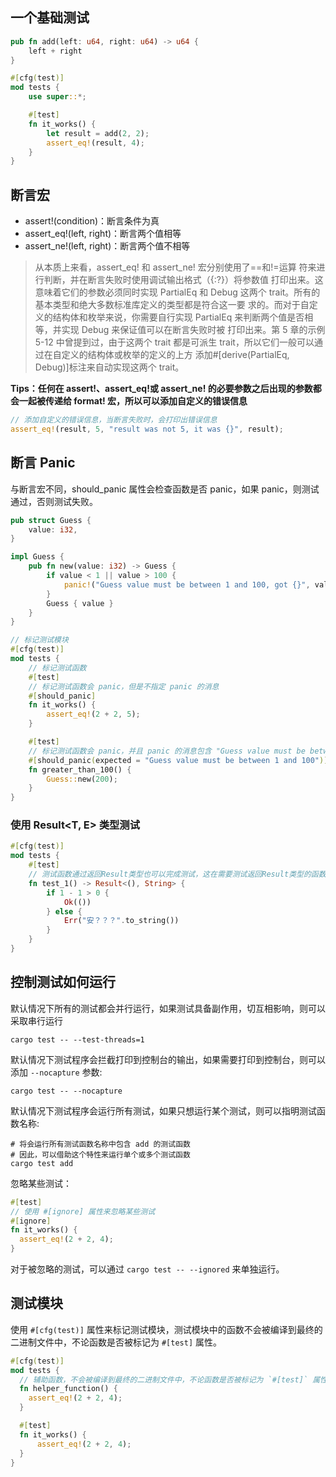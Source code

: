 ## 一个基础测试

```rust
pub fn add(left: u64, right: u64) -> u64 {
    left + right
}

#[cfg(test)]
mod tests {
    use super::*;

    #[test]
    fn it_works() {
        let result = add(2, 2);
        assert_eq!(result, 4);
    }
}
```

## 断言宏

- assert!(condition)：断言条件为真
- assert_eq!(left, right)：断言两个值相等
- assert_ne!(left, right)：断言两个值不相等

> 从本质上来看，assert_eq! 和 assert_ne! 宏分别使用了==和!=运算
> 符来进行判断，并在断言失败时使用调试输出格式（{:?}）将参数值
> 打印出来。这意味着它们的参数必须同时实现 PartialEq 和 Debug 这两个
> trait。所有的基本类型和绝大多数标准库定义的类型都是符合这一要
> 求的。而对于自定义的结构体和枚举来说，你需要自行实现 PartialEq
> 来判断两个值是否相等，并实现 Debug 来保证值可以在断言失败时被
> 打印出来。第 5 章的示例 5-12 中曾提到过，由于这两个 trait 都是可派生
> trait，所以它们一般可以通过在自定义的结构体或枚举的定义的上方
> 添加#[derive(PartialEq, Debug)]标注来自动实现这两个 trait。

**Tips：任何在 assert!、assert_eq!或 assert_ne! 的必要参数之后出现的参数都会一起被传递给 format! 宏，所以可以添加自定义的错误信息**

```rust
// 添加自定义的错误信息，当断言失败时，会打印出错误信息
assert_eq!(result, 5, "result was not 5, it was {}", result);
```

## 断言 Panic

与断言宏不同，should_panic 属性会检查函数是否 panic，如果 panic，则测试通过，否则测试失败。

```rust
pub struct Guess {
    value: i32,
}

impl Guess {
    pub fn new(value: i32) -> Guess {
        if value < 1 || value > 100 {
            panic!("Guess value must be between 1 and 100, got {}", value);
        }
        Guess { value }
    }
}

// 标记测试模块
#[cfg(test)]
mod tests {
    // 标记测试函数
    #[test]
    // 标记测试函数会 panic，但是不指定 panic 的消息
    #[should_panic]
    fn it_works() {
        assert_eq!(2 + 2, 5);
    }

    #[test]
    // 标记测试函数会 panic，并且 panic 的消息包含 "Guess value must be between 1 and 100"
    #[should_panic(expected = "Guess value must be between 1 and 100")]
    fn greater_than_100() {
        Guess::new(200);
    }
}
```

### 使用 Result<T, E> 类型测试

```rust
#[cfg(test)]
mod tests {
    #[test]
    // 测试函数通过返回Result类型也可以完成测试，这在需要测试返回Result类型的函数时非常有用
    fn test_1() -> Result<(), String> {
        if 1 - 1 > 0 {
            Ok(())
        } else {
            Err("安？？？".to_string())
        }
    }
}
```

## 控制测试如何运行

默认情况下所有的测试都会并行运行，如果测试具备副作用，切互相影响，则可以采取串行运行

```shell
cargo test -- --test-threads=1
```

默认情况下测试程序会拦截打印到控制台的输出，如果需要打印到控制台，则可以添加 `--nocapture` 参数:

```shell
cargo test -- --nocapture
```

默认情况下测试程序会运行所有测试，如果只想运行某个测试，则可以指明测试函数名称:

```shell
# 将会运行所有测试函数名称中包含 add 的测试函数
# 因此，可以借助这个特性来运行单个或多个测试函数
cargo test add
```

忽略某些测试：

```rust
#[test]
// 使用 #[ignore] 属性来忽略某些测试
#[ignore]
fn it_works() {
  assert_eq!(2 + 2, 4);
}
```

对于被忽略的测试，可以通过 `cargo test -- --ignored` 来单独运行。

## 测试模块

使用 `#[cfg(test)]` 属性来标记测试模块，测试模块中的函数不会被编译到最终的二进制文件中，不论函数是否被标记为 `#[test]` 属性。

```rust
#[cfg(test)]
mod tests {
  // 辅助函数，不会被编译到最终的二进制文件中，不论函数是否被标记为 `#[test]` 属性
  fn helper_function() {
    assert_eq!(2 + 2, 4);
  }

  #[test]
  fn it_works() {
      assert_eq!(2 + 2, 4);
  }
}
```
